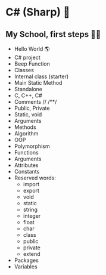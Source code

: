 # C# (Sharp) 🎒

## My School, first steps 🏫📝
- Hello World 🌎
- C# project
- Beep Function
- Classes
- Internal class (starter)
- Main Static Method
- Standalone
- C, C++, C#
- Comments // /**/
- Public, Private
- Static, void
- Arguments
- Methods
- Algorithm
- OOP
- Polymorphism
- Functions
- Arguments
- Attributes
- Constants
- Reserved words: 
  - import
  - export
  - void
  - static
  - string
  - integer
  - float
  - char
  - class
  - public
  - private
  - extend
- Packages
- Variables
